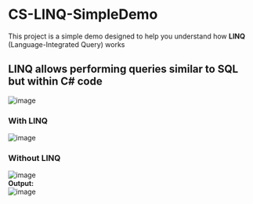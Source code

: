 # CS-LINQ-SimpleDemo
This project is a simple demo designed to help you understand how <b>LINQ</b> (Language-Integrated Query) works

## LINQ allows performing queries similar to SQL but within C# code
![image](https://github.com/OscarChavez99/CS-LINQ-SimpleDemo/assets/80979314/6fb460b3-e17a-49c8-a63a-a3a820ac18a5)
### With LINQ
![image](https://github.com/OscarChavez99/CS-LINQ-SimpleDemo/assets/80979314/2ac54782-5be8-4a99-9d7d-6001b7ec9b39)
### Without LINQ
![image](https://github.com/OscarChavez99/CS-LINQ-SimpleDemo/assets/80979314/1a2a145c-bdf2-40f5-abe6-2e437424acce)
<br><b>Output:</b><br>
![image](https://github.com/OscarChavez99/CS-LINQ-SimpleDemo/assets/80979314/bc5db522-11e8-4ea1-9f2e-6b87da102a04)

